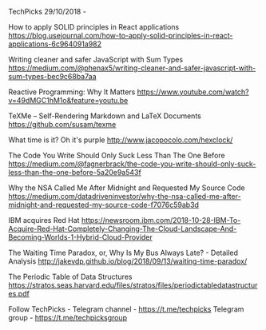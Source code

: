 TechPicks 29/10/2018 -

How to apply SOLID principles in React applications
https://blog.usejournal.com/how-to-apply-solid-principles-in-react-applications-6c964091a982

Writing cleaner and safer JavaScript with Sum Types
https://medium.com/@phenax5/writing-cleaner-and-safer-javascript-with-sum-types-bec9c68ba7aa

Reactive Programming: Why It Matters
https://www.youtube.com/watch?v=49dMGC1hM1o&feature=youtu.be

TeXMe – Self-Rendering Markdown and LaTeX Documents
https://github.com/susam/texme

What time is it? Oh it's purple
http://www.jacopocolo.com/hexclock/

The Code You Write Should Only Suck Less Than The One Before
https://medium.com/@fagnerbrack/the-code-you-write-should-only-suck-less-than-the-one-before-5a20e9a543f

Why the NSA Called Me After Midnight and Requested My Source Code
https://medium.com/datadriveninvestor/why-the-nsa-called-me-after-midnight-and-requested-my-source-code-f7076c59ab3d

IBM acquires Red Hat
https://newsroom.ibm.com/2018-10-28-IBM-To-Acquire-Red-Hat-Completely-Changing-The-Cloud-Landscape-And-Becoming-Worlds-1-Hybrid-Cloud-Provider

The Waiting Time Paradox, or, Why Is My Bus Always Late? - Detailed Analysis
http://jakevdp.github.io/blog/2018/09/13/waiting-time-paradox/

The Periodic Table of Data Structures
https://stratos.seas.harvard.edu/files/stratos/files/periodictabledatastructures.pdf

Follow TechPicks -
Telegram channel - https://t.me/techpicks
Telegram group - https://t.me/techpicksgroup